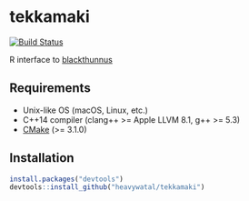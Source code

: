 # tekkamaki

[![Build Status](https://travis-ci.com/heavywatal/tekkamaki.svg?branch=master)](https://travis-ci.com/heavywatal/tekkamaki)

R interface to [blackthunnus](https://github.com/heavywatal/blackthunnus)

## Requirements

- Unix-like OS (macOS, Linux, etc.)
- C++14 compiler (clang++ >= Apple LLVM 8.1, g++ >= 5.3)
- [CMake](https://cmake.org/) (>= 3.1.0)

## Installation

```r
install.packages("devtools")
devtools::install_github("heavywatal/tekkamaki")
```
